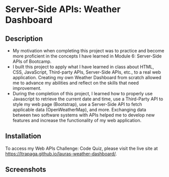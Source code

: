 # Server-Side APIs: Weather Dashboard

## Description

- My motivation when completing this project was to practice and become more proficient in the concepts I have learned in Module 6: Server-Side APIs of Bootcamp.
- I built this project to apply what I have learned in class about HTML, CSS, JavaScript, Third-party APIs, Server-Side APIs, etc., to a real web application. Creating my own Weather Dashboard from scratch allowed me to advance my abilities and reflect on the skills that need improvement.
- During the completion of this project, I learned how to properly use Javascript to retrieve the current date and time, use a Third-Party API to style my web page (Bootstrap), use a Server-Side API to fetch applicable data (OpenWeatherMap), and more. Exchanging data between two software systems with APIs helped me to develop new features and increase the functionality of my web application.

## Installation

To access my Web APIs Challenge: Code Quiz, please visit the live site at https://ltrapaga.github.io/lauras-weather-dashboard/.

## Screenshots
